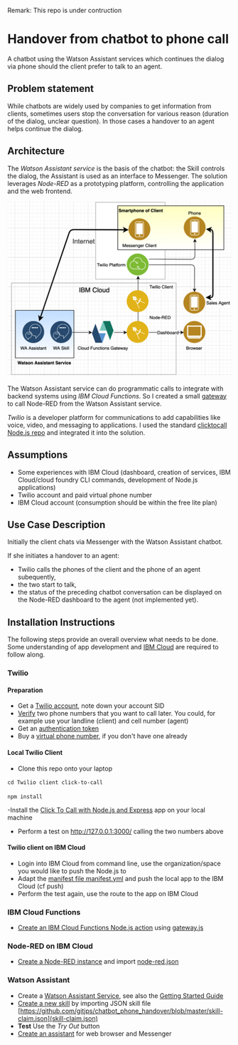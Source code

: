 Remark: This repo is under contruction

# Handover from chatbot to phone call

A chatbot using the Watson Assistant services which continues the dialog via phone should the client prefer to talk to an agent.

## Problem statement
While chatbots are widely used by companies to get information from clients, sometimes users stop the conversation for various reason (duration of the dialog, unclear question). In those cases a handover to an agent helps continue the dialog.

## Architecture
The *Watson Assistant service* is the basis of the chatbot: the Skill controls the dialog, the Assistant is used as an interface to Messenger.
The solution leverages *Node-RED* as a prototyping platform, controlling the application and the web frontend.

![Architecture](architecture1.jpg)

The Watson Assistant service can do programmatic calls to integrate with backend systems using *IBM Cloud Functions*. So I created a small [gateway](https://github.com/gitjps/watsonassistant-nodered-gateway) to call Node-RED from the Watson Assistant service.

*Twilio* is a developer platform for communications to add capabilities like voice, video, and messaging to applications. I used the standard [clicktocall Node.js repo](https://github.com/TwilioDevEd/clicktocall-node) and integrated it into the solution.

## Assumptions
- Some experiences with IBM Cloud (dashboard, creation of services, IBM Cloud/cloud foundry CLI commands, development of Node.js applications)
- Twilio account and paid virtual phone number
- IBM Cloud account (consumption should be within the free lite plan)

## Use Case Description
Initially the client chats via Messenger with the Watson Assistant chatbot. 

If she initiates a handover to an agent:
- Twilio calls the phones of the client and the phone of an agent subequently,
- the two start to talk,
- the status of the preceding chatbot conversation can be displayed on the Node-RED dashboard to the agent (not implemented yet).

## Installation Instructions
The following steps provide an overall overview what needs to be done. Some understanding of app development and [IBM Cloud](https://cloud.ibm.com/registration) are required to follow along.

### Twilio

#### Preparation

- Get a [Twilio account](https://www.twilio.com/voice), note down your account SID
- [Verify](https://www.twilio.com/console/phone-numbers/verified) two phone numbers that you want to call later. You could, for example use your landline (client) and cell number (agent)
- Get an [authentication token](https://www.twilio.com/console/project/settings)
- Buy a [virtual phone number](https://www.twilio.com/console/phone-numbers/search), if you don't have one already

#### Local Twilio Client

- Clone this repo onto your laptop

```
cd Twilio client click-to-call

npm install
```

-Install the [Click To Call with Node.js and Express](https://www.twilio.com/docs/voice/tutorials/click-to-call-node-express) app on your local machine
- Perform a test on http://127.0.0.1:3000/ calling the two numbers above

#### Twilio client on IBM Cloud

- Login into IBM Cloud from command line, use the organization/space you would like to push the Node.js to 
- Adapt the [manifest file manifest.yml](https://github.com/gitjps/chatbot_phone_handover/blob/master/Twilio%20client%20click-to-call/manifest.yml) and push the local app to the IBM Cloud (cf push)
- Perform the test again, use the route to the app on IBM Cloud


### IBM Cloud Functions
- [Create an IBM Cloud Functions Node.js action](https://cloud.ibm.com/docs/openwhisk?topic=cloud-functions-getting-started&locale=de) using [gateway.js](https://github.com/gitjps/chatbot_phone_handover/blob/master/gateway.js)

### Node-RED on IBM Cloud
- [Create a Node-RED instance](https://cloud.ibm.com/catalog/starters/node-red-starter) and import [node-red.json](https://cloud.ibm.com/catalog/starters/node-red-starter)


### Watson Assistant
- Create a [Watson Assistant Service](https://cloud.ibm.com/catalog/services/watson-assistant), see also the [Getting Started Guide](https://cloud.ibm.com/docs/services/assistant?topic=assistant-getting-started)
- [Create a  new skill](https://cloud.ibm.com/docs/services/assistant?topic=assistant-skill-dialog-add&locale=en) by importing JSON skill file [https://github.com/gitjps/chatbot_phone_handover/blob/master/skill-claim.json](skill-claim.json)
- **Test** Use the *Try Out* button
- [Create an assistant](https://cloud.ibm.com/docs/services/assistant?topic=assistant-assistant-add&locale=en) for web browser and Messenger


